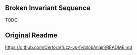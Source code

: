 ## Broken Invariant Sequence
TODO

## Original Readme
https://github.com/Certora/fuzz-vs-fv/blob/main/README.md
